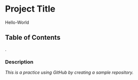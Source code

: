 # **Project Title**
Hello-World
## **Table of Contents** 
.
### Description
*This is a practice using GitHub by creating a sample repository.*
